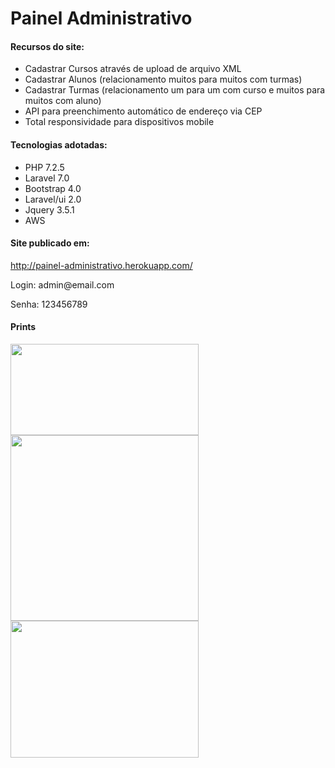 <h1> Painel Administrativo </h1>

<h4>Recursos do site:</h4>
<ul>
    <li>Cadastrar Cursos através de upload de arquivo XML</li>
    <li>Cadastrar Alunos (relacionamento muitos para muitos com turmas)</li>
    <li>Cadastrar Turmas (relacionamento um para um com curso e muitos para muitos com aluno)</li>
    <li>API para preenchimento automático de endereço via CEP</li>
    <li>Total responsividade para dispositivos mobile</li>
</ul>

<h4>Tecnologias adotadas:</h4>

<ul>
    <li>PHP 7.2.5</li>
    <li>Laravel 7.0</li>
    <li>Bootstrap 4.0</li>
    <li>Laravel/ui 2.0</li>
    <li>Jquery 3.5.1</li>
    <li>AWS</li>
</ul>

<h4>Site publicado em:</h4>
<p><a href="http://painel-administrativo.herokuapp.com"> http://painel-administrativo.herokuapp.com/ </a></p>
<p>Login: admin@email.com </p>
<p>Senha: 123456789 </p>

<h4>Prints</h4>
<img src="https://testedev-laravel-diogo.s3-sa-east-1.amazonaws.com/prints/index.png" width="301px" height="146">
<img src="https://testedev-laravel-diogo.s3-sa-east-1.amazonaws.com/prints/alunos_show.png" width="301px" height="297">
<img src="https://testedev-laravel-diogo.s3-sa-east-1.amazonaws.com/prints/turmas_show.png" width="301px" height="219">
 
